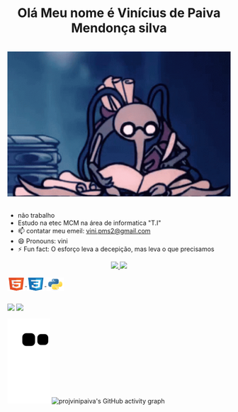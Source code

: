   <h1 align="center">Olá Meu nome é Vinícius de Paiva Mendonça silva</h1>
   <br>

<div align="center">
  <img width="800px" src="https://github.com/projvinipaiva/gif/blob/main/hollow-knight.gif">
</div>

<br>

- não trabalho
- Estudo na etec MCM na área de informatica "T.I"
- 📫 contatar meu emeil: vini.pms2@gmail.com
- 😄 Pronouns: vini
- ⚡ Fun fact: O esforço leva a decepição, mas leva o que precisamos
<div align="center">
  <a href="https://github.com/projvinipaiva">
  <img height="180em" src="https://github-readme-stats.vercel.app/api?username=projvinipaiva&show_icons=true&theme=dracula&include_all_commits=true&count_private=true"/>
  <img height="180em" src="https://github-readme-stats.vercel.app/api/top-langs/?username=projvinipaiva&layout=compact&langs_count=7&theme=dracula"/>
</div>
<div style="display: inline_block"><br>
  <img align="center" alt="Rafa-HTML" height="30" width="40" src="https://raw.githubusercontent.com/devicons/devicon/master/icons/html5/html5-original.svg">
  <img align="center" alt="Rafa-CSS" height="30" width="40" src="https://raw.githubusercontent.com/devicons/devicon/master/icons/css3/css3-original.svg">
  <img align="center" alt="Rafa-Python" height="30" width="40" src="https://raw.githubusercontent.com/devicons/devicon/master/icons/python/python-original.svg">
</div>

 ##
 
<div> 
  <a href="https://instagram.com/gh05t_st4r" target="_blank"><img src="https://img.shields.io/badge/-Instagram-%23E4405F?style=for-the-badge&logo=instagram&logoColor=white" target="_blank"></a>
  <a href = "vini.pms2@gmail.com"><img src="https://img.shields.io/badge/-Gmail-%23333?style=for-the-badge&logo=gmail&logoColor=white" target="_blank"></a> 
 
  ![Snake animation](https://github.com/rafaballerini/rafaballerini/blob/output/github-contribution-grid-snake.svg)
  ![projvinipaiva's GitHub activity graph](https://activity-graph.herokuapp.com/graph?username=projvinipaiva&hide_border=true&theme=github-light)
</div>


